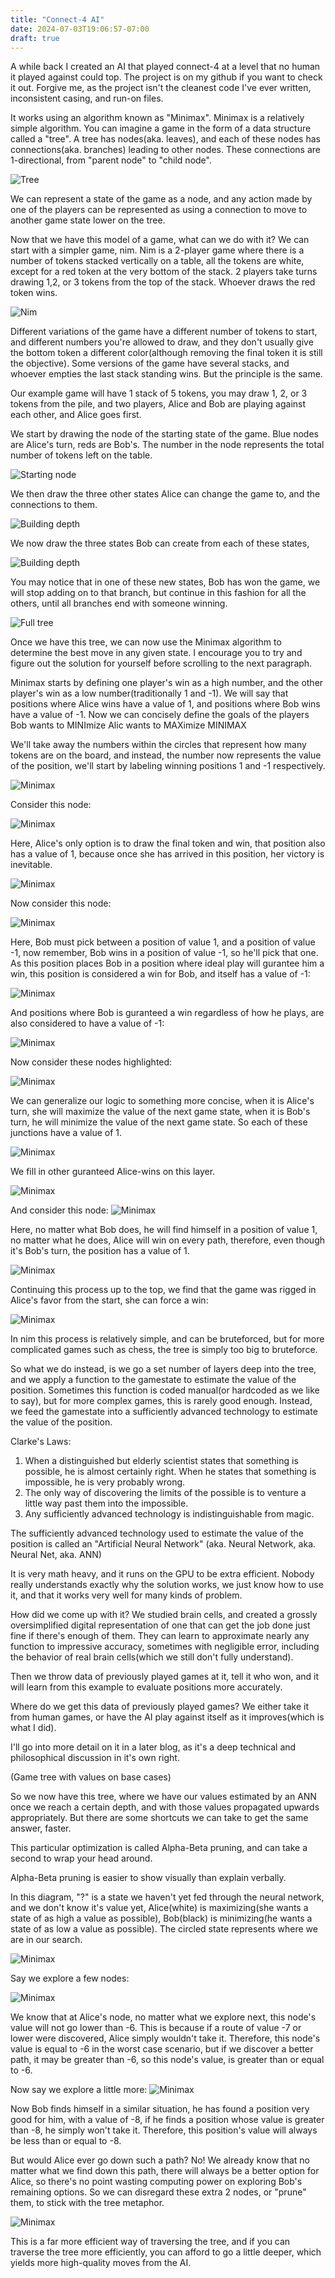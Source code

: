 ```yaml
---
title: "Connect-4 AI"
date: 2024-07-03T19:06:57-07:00
draft: true
---
```


A while back I created an AI that played connect-4 at a level that no human it played against could top. The project is on my github if you want to check it out. Forgive me, as the project isn't the cleanest code I've ever written, inconsistent casing, and run-on files.

It works using an algorithm known as "Minimax". Minimax is a relatively simple algorithm. You can imagine a game in the form of a data structure called a "tree". A tree has nodes(aka. leaves), and each of these nodes has connections(aka. branches) leading to other nodes. These connections are 1-directional, from "parent node" to "child node".

![Tree](/images/tree-example.png)

We can represent a state of the game as a node, and any action made by one of the players can be represented as using a connection to move to another game state lower on the tree.

Now that we have this model of a game, what can we do with it? We can start with a simpler game, nim. Nim is a 2-player game where there is a number of tokens stacked vertically on a table, all the tokens are white, except for a red token at the very bottom of the stack. 2 players take turns drawing 1,2, or 3 tokens from the top of the stack. Whoever draws the red token wins.

![Nim](/images/nim.png)

Different variations of the game have a different number of tokens to start, and different numbers you're allowed to draw, and they don't usually give the bottom token a different color(although removing the final token it is still the objective). Some versions of the game have several stacks, and whoever empties the last stack standing wins. But the principle is the same.

Our example game will have 1 stack of 5 tokens, you may draw 1, 2, or 3 tokens from the pile, and two players, Alice and Bob are playing against each other, and Alice goes first.

We start by drawing the node of the starting state of the game. Blue nodes are Alice's turn, reds are Bob's. The number in the node represents the total number of tokens left on the table.

![Starting node](/images/nim-tree-1.png)

We then draw the three other states Alice can change the game to, and the connections to them.

![Building depth](/images/nim-tree-2.png)

We now draw the three states Bob can create from each of these states,

![Building depth](/images/nim-tree-3.png)

You may notice that in one of these new states, Bob has won the game, we will stop adding on to that branch, but continue in this fashion for all the others, until all branches end with someone winning.

![Full tree](/images/full-nim-tree.png)

Once we have this tree, we can now use the Minimax algorithm to determine the best move in any given state. I encourage you to try and figure out the solution for yourself before scrolling to the next paragraph.

Minimax starts by defining one player's win as a high number, and the other player's win as a low number(traditionally 1 and -1). We will say that positions where Alice wins have a value of 1, and positions where Bob wins have a value of -1. Now we can concisely define the goals of the players
Bob wants to MINImize
Alic wants to MAXimize
MINIMAX

We'll take away the numbers within the circles that represent how many tokens are on the board, and instead, the number now represents the value of the position, we'll start by labeling winning positions 1 and -1 respectively.

![Minimax](/images/minimax-tree-1.png)

Consider this node:

![Minimax](/images/minimax-tree-2.png)

Here, Alice's only option is to draw the final token and win, that position also has a value of 1, because once she has arrived in this position, her victory is inevitable.

![Minimax](/images/minimax-tree-3.png)

Now consider this node:

![Minimax](/images/minimax-tree-4.png)

Here, Bob must pick between a position of value 1, and a position of value -1, now remember, Bob wins in a position of value -1, so he'll pick that one. As this position places Bob in a position where ideal play will gurantee him a win, this position is considered a win for Bob, and itself has a value of -1:

![Minimax](/images/minimax-tree-5.png)

And positions where Bob is guranteed a win regardless of how he plays, are also considered to have a value of -1:

![Minimax](/images/minimax-tree-6.png)

Now consider these nodes highlighted:

![Minimax](/images/minimax-tree-7.png)

We can generalize our logic to something more concise, when it is Alice's turn, she will maximize the value of the next game state, when it is Bob's turn, he will minimize the value of the next game state. So each of these junctions have a value of 1.

![Minimax](/images/minimax-tree-8.png)

We fill in other guranteed Alice-wins on this layer.

![Minimax](/images/minimax-tree-9.png)

And consider this node:
![Minimax](/images/minimax-tree-10.png)

Here, no matter what Bob does, he will find himself in a position of value 1, no matter what he does, Alice will win on every path, therefore, even though it's Bob's turn, the position has a value of 1.

![Minimax](/images/minimax-tree-11.png)

Continuing this process up to the top, we find that the game was rigged in Alice's favor from the start, she can force a win:

![Minimax](/images/minimax-tree-12.png)

In nim this process is relatively simple, and can be bruteforced, but for more complicated games such as chess, the tree is simply too big to bruteforce.

So what we do instead, is we go a set number of layers deep into the tree, and we apply a function to the gamestate to estimate the value of the position. Sometimes this function is coded manual(or hardcoded as we like to say), but for more complex games, this is rarely good enough. Instead, we feed the gamestate into a sufficiently advanced technology to estimate the value of the position.

Clarke's Laws:
1. When a distinguished but elderly scientist states that something is possible, he is almost certainly right. When he states that something is impossible, he is very probably wrong.
2. The only way of discovering the limits of the possible is to venture a little way past them into the impossible.
3. Any sufficiently advanced technology is indistinguishable from magic.

The sufficiently advanced technology used to estimate the value of the position is called an "Artificial Neural Network" (aka. Neural Network, aka. Neural Net, aka. ANN)

It is very math heavy, and it runs on the GPU to be extra efficient. Nobody really understands exactly why the solution works, we just know how to use it, and that it  works very well for many kinds of problem.

How did we come up with it? We studied brain cells, and created a grossly oversimplified digital representation of one that can get the job done just fine if there's enough of them. They can learn to approximate nearly any function to impressive accuracy, sometimes with negligible error, including the behavior of real brain cells(which we still don't fully understand).

Then we throw data of previously played games at it, tell it who won, and it will learn from this example to evaluate positions more accurately.

Where do we get this data of previously played games? We either take it from human games, or have the AI play against itself as it improves(which is what I did).

I'll go into more detail on it in a later blog, as it's a deep technical and philosophical discussion in it's own right.

(Game tree with values on base cases)

So we now have this tree, where we have our values estimated by an ANN once we reach a certain depth, and with those values propagated upwards appropriately. But there are some shortcuts we can take to get the same answer, faster.

This particular optimization is called Alpha-Beta pruning, and can take a second to wrap your head around.

Alpha-Beta pruning is easier to show visually than explain verbally.

In this diagram, "?" is a state we haven't yet fed through the neural network, and we don't know it's value yet, Alice(white) is maximizing(she wants a state of as high a value as possible), Bob(black) is minimizing(he wants a state of as low a value as possible). The circled state represents where we are in our search.

![Minimax](/images/alpha-beta-tree-1.png)

Say we explore a few nodes:

![Minimax](/images/alpha-beta-tree-2.png)

We know that at Alice's node, no matter what we explore next, this node's value will not go lower than -6. This is because if a route of value -7 or lower were discovered, Alice simply wouldn't take it. Therefore, this node's value is equal to -6 in the worst case scenario, but if we discover a better path, it may be greater than -6, so this node's value, is greater than or equal to -6.

Now say we explore a little more:
![Minimax](/images/alpha-beta-tree-3.png)

Now Bob finds himself in a similar situation, he has found a position very good for him, with a value of -8, if he finds a position whose value is greater than -8, he simply won't take it. Therefore, this position's value will always be less than or equal to -8.

But would Alice ever go down such a path? No! We already know that no matter what we find down this path, there will always be a better option for Alice, so there's no point wasting computing power on exploring Bob's remaining options. So we can disregard these extra 2 nodes, or "prune" them, to stick with the tree metaphor.

![Minimax](/images/alpha-beta-tree-4.png)

This is a far more efficient way of traversing the tree, and if you can traverse the tree more efficiently, you can afford to go a little deeper, which yields more high-quality moves from the AI.